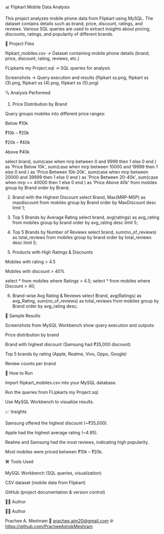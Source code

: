 📊 Flipkart Mobile Data Analysis

This project analyzes mobile phone data from Flipkart using MySQL. The dataset contains details such as brand, price, discount, ratings, and reviews. Various SQL queries are used to extract insights about pricing, discounts, ratings, and popularity of different brands.

📂 Project Files

flipkart_mobiles.csv → Dataset containing mobile phone details (brand, price, discount, rating, reviews, etc.)

FLipkarts my Project.sql → SQL queries for analysis

Screenshots → Query execution and results (flipkart ss.png, flipkart ss (3).png, flipkart ss (4).png, flipkart ss (5).png)

🔍 Analysis Performed
1. Price Distribution by Brand

Query groups mobiles into different price ranges:

Below ₹10k

₹10k – ₹20k

₹20k – ₹40k

Above ₹40k

select brand,
sum(case when mrp between 0 and 9999 then 1 else 0 end ) as 'Price Below 10k',
sum(case when mrp between 10000 and 19999 then 1 else 0 end ) as 'Price Between 10k-20k',
sum(case when mrp between 20000 and 39999 then 1 else 0 end ) as 'Price Between 20-40k',
sum(case when mrp >= 40000 then 1 else 0 end ) as 'Price Above 40k'
from mobiles group by Brand order by Brand;

2. Brand with the Highest Discount
select Brand, Max(MRP-MSP) as maxdiscount 
from mobiles 
group by Brand 
order by MaxDiscount desc limit 1;

3. Top 5 Brands by Average Rating
select brand, avg(ratings) as avg_rating 
from mobiles 
group by brand 
order by avg_rating desc limit 5;

4. Top 5 Brands by Number of Reviews
select brand, sum(no_of_reviews) as total_reviews 
from mobiles 
group by brand 
order by total_reviews desc limit 5;

5. Products with High Ratings & Discounts

Mobiles with rating > 4.5

Mobiles with discount > 40%

select * from mobiles where Ratings > 4.5;
select * from mobiles where Discount > 40;

6. Brand-wise Avg Rating & Reviews
select Brand, avg(Ratings) as avg_Rating, sum(no_of_reviews) as total_reviews 
from mobiles 
group by Brand 
order by avg_rating desc;

📸 Sample Results

Screenshots from MySQL Workbench show query execution and outputs:

Price distribution by brand

Brand with highest discount (Samsung had ₹35,000 discount)

Top 5 brands by rating (Apple, Realme, Vivo, Oppo, Google)

Review counts per brand

🚀 How to Run

Import flipkart_mobiles.csv into your MySQL database.

Run the queries from FLipkarts my Project.sql.

Use MySQL Workbench to visualize results.

📈 Insights

Samsung offered the highest discount (~₹35,000).

Apple had the highest average rating (~4.95).

Realme and Samsung had the most reviews, indicating high popularity.

Most mobiles were priced between ₹10k – ₹20k.

🛠️ Tools Used

MySQL Workbench (SQL queries, visualization)

CSV dataset (mobile data from Flipkart)

GitHub (project documentation & version control)

👨‍💻 Author

👨‍💻 Author

Prachee A. Meshram
📧 prachee.ajm20@gmail.com
🌐 https://github.com/PracheeAshokMeshram
